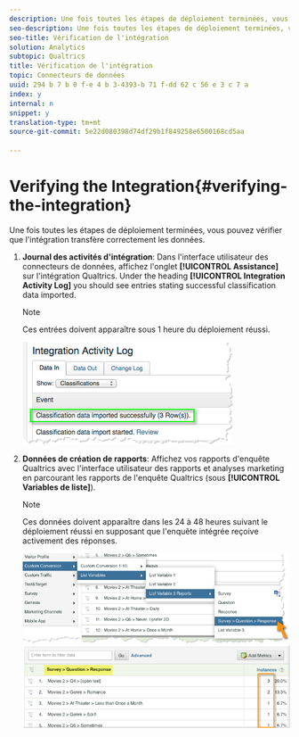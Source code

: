 ```yaml
---
description: Une fois toutes les étapes de déploiement terminées, vous pouvez vérifier que l'intégration transfère correctement les données.
seo-description: Une fois toutes les étapes de déploiement terminées, vous pouvez vérifier que l'intégration transfère correctement les données.
seo-title: Vérification de l'intégration
solution: Analytics
subtopic: Qualtrics
title: Vérification de l'intégration
topic: Connecteurs de données
uuid: 294 b 7 b 0 f-e 4 b 3-4393-b 71 f-dd 62 c 56 e 3 c 7 a
index: y
internal: n
snippet: y
translation-type: tm+mt
source-git-commit: 5e22d080398d74df29b1f849258e6500168cd5aa

---
```



# Verifying the Integration{#verifying-the-integration}

Une fois toutes les étapes de déploiement terminées, vous pouvez vérifier que l'intégration transfère correctement les données.

1. **Journal des activités d'intégration**: Dans l'interface utilisateur des connecteurs de données, affichez l'onglet **[!UICONTROL Assistance]** sur l'intégration Qualtrics. Under the heading **[!UICONTROL Integration Activity Log]** you should see entries stating successful classification data imported.

   >[!NOTE]
   >
   >Ces entrées doivent apparaître sous 1 heure du déploiement réussi.

   ![](assets/verify-1.png)

1. **Données de création de rapports**: Affichez vos rapports d'enquête Qualtrics avec l'interface utilisateur des rapports et analyses marketing en parcourant les rapports de l'enquête Qualtrics (sous **[!UICONTROL Variables de liste]**).

   >[!NOTE]
   >
   >Ces données doivent apparaître dans les 24 à 48 heures suivant le déploiement réussi en supposant que l'enquête intégrée reçoive activement des réponses.

   ![](assets/verify-2.png) ![](assets/verify-3.png)

